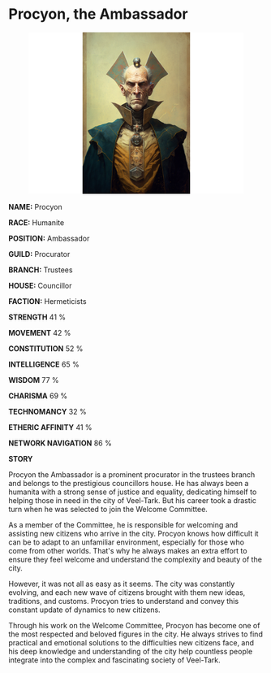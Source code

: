 # Procyon, the Ambassador

<figure><img src="../../.gitbook/assets/Procyon, the Ambassador.png" alt=""><figcaption></figcaption></figure>

**NAME:**                                    Procyon

**RACE:**                                      Humanite

**POSITION:**                              Ambassador



**GUILD:**                                       Procurator

**BRANCH:**                                   Trustees

**HOUSE:**                                    Councillor



**FACTION:**                                  Hermeticists



**STRENGTH**                                41 %     &#x20;

**MOVEMENT**                             42 %

**CONSTITUTION**                      52 %



**INTELLIGENCE**                          65 %

**WISDOM**                                   77 %

**CHARISMA**                               69 %



**TECHNOMANCY**                     32 %                   &#x20;

**ETHERIC AFFINITY**                  41 %

**NETWORK NAVIGATION**          86 %



**STORY**

Procyon the Ambassador is a prominent procurator in the trustees branch and belongs to the prestigious councillors house. He has always been a humanita with a strong sense of justice and equality, dedicating himself to helping those in need in the city of Veel-Tark. But his career took a drastic turn when he was selected to join the Welcome Committee.

As a member of the Committee, he is responsible for welcoming and assisting new citizens who arrive in the city. Procyon knows how difficult it can be to adapt to an unfamiliar environment, especially for those who come from other worlds. That's why he always makes an extra effort to ensure they feel welcome and understand the complexity and beauty of the city.

However, it was not all as easy as it seems. The city was constantly evolving, and each new wave of citizens brought with them new ideas, traditions, and customs. Procyon tries to understand and convey this constant update of dynamics to new citizens.

Through his work on the Welcome Committee, Procyon has become one of the most respected and beloved figures in the city. He always strives to find practical and emotional solutions to the difficulties new citizens face, and his deep knowledge and understanding of the city help countless people integrate into the complex and fascinating society of Veel-Tark.
